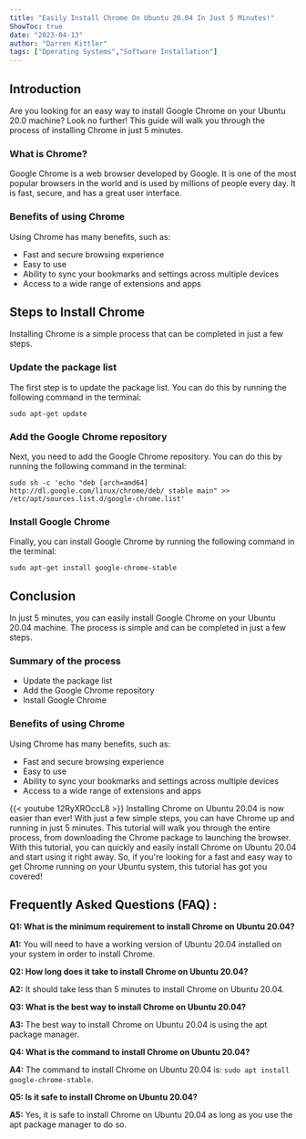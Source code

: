 ```yaml
---
title: "Easily Install Chrome On Ubuntu 20.04 In Just 5 Minutes!"
ShowToc: true 
date: "2023-04-13"
author: "Darren Kittler" 
tags: ["Operating Systems","Software Installation"]
---
```

## Introduction
Are you looking for an easy way to install Google Chrome on your Ubuntu 20.0 machine? Look no further! This guide will walk you through the process of installing Chrome in just 5 minutes. 

### What is Chrome?
Google Chrome is a web browser developed by Google. It is one of the most popular browsers in the world and is used by millions of people every day. It is fast, secure, and has a great user interface. 

### Benefits of using Chrome
Using Chrome has many benefits, such as:

- Fast and secure browsing experience
- Easy to use
- Ability to sync your bookmarks and settings across multiple devices
- Access to a wide range of extensions and apps

## Steps to Install Chrome
Installing Chrome is a simple process that can be completed in just a few steps. 

### Update the package list
The first step is to update the package list. You can do this by running the following command in the terminal:

```
sudo apt-get update
```

### Add the Google Chrome repository
Next, you need to add the Google Chrome repository. You can do this by running the following command in the terminal:

```
sudo sh -c 'echo "deb [arch=amd64] http://dl.google.com/linux/chrome/deb/ stable main" >> /etc/apt/sources.list.d/google-chrome.list'
```

### Install Google Chrome
Finally, you can install Google Chrome by running the following command in the terminal:

```
sudo apt-get install google-chrome-stable
```

## Conclusion
In just 5 minutes, you can easily install Google Chrome on your Ubuntu 20.04 machine. The process is simple and can be completed in just a few steps. 

### Summary of the process
- Update the package list
- Add the Google Chrome repository
- Install Google Chrome

### Benefits of using Chrome
Using Chrome has many benefits, such as:

- Fast and secure browsing experience
- Easy to use
- Ability to sync your bookmarks and settings across multiple devices
- Access to a wide range of extensions and apps

{{< youtube 12RyXROccL8 >}} 
Installing Chrome on Ubuntu 20.04 is now easier than ever! With just a few simple steps, you can have Chrome up and running in just 5 minutes. This tutorial will walk you through the entire process, from downloading the Chrome package to launching the browser. With this tutorial, you can quickly and easily install Chrome on Ubuntu 20.04 and start using it right away. So, if you're looking for a fast and easy way to get Chrome running on your Ubuntu system, this tutorial has got you covered!

## Frequently Asked Questions (FAQ) :
**Q1: What is the minimum requirement to install Chrome on Ubuntu 20.04?**

**A1:** You will need to have a working version of Ubuntu 20.04 installed on your system in order to install Chrome.

**Q2: How long does it take to install Chrome on Ubuntu 20.04?**

**A2:** It should take less than 5 minutes to install Chrome on Ubuntu 20.04.

**Q3: What is the best way to install Chrome on Ubuntu 20.04?**

**A3:** The best way to install Chrome on Ubuntu 20.04 is using the apt package manager.

**Q4: What is the command to install Chrome on Ubuntu 20.04?**

**A4:** The command to install Chrome on Ubuntu 20.04 is: `sudo apt install google-chrome-stable`.

**Q5: Is it safe to install Chrome on Ubuntu 20.04?**

**A5:** Yes, it is safe to install Chrome on Ubuntu 20.04 as long as you use the apt package manager to do so.





